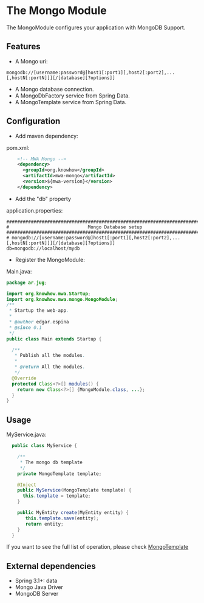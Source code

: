 # The Mongo Module
The MongoModule configures your application with MongoDB Support.

## Features
* A Mongo uri:
```
mongodb://[username:password@]host1[:port1][,host2[:port2],...[,hostN[:portN]]][/[database][?options]]
```
* A Mongo database connection.
* A MongoDbFactory service from Spring Data.
* A MongoTemplate service from Spring Data.

## Configuration
* Add maven dependency:

pom.xml:

```xml
    <!-- MWA Mongo -->
    <dependency>
      <groupId>org.knowhow</groupId>
      <artifactId>mwa-mongo</artifactId>
      <version>${mwa-version}</version>
    </dependency>
```

* Add the "db" property

application.properties:

```properties
###############################################################################
#                             Mongo Database setup
###############################################################################
# mongodb://[username:password@]host1[:port1][,host2[:port2],...[,hostN[:portN]]][/[database][?options]]
db=mongodb://localhost/mydb

```

* Register the MongoModule:

Main.java:

```java
package ar.jug;

import org.knowhow.mwa.Startup;
import org.knowhow.mwa.mongo.MongoModule;
/**
 * Startup the web-app.
 *
 * @author edgar.espina
 * @since 0.1
 */
public class Main extends Startup {

  /**
   * Publish all the modules.
   *
   * @return All the modules.
   */
  @Override
  protected Class<?>[] modules() {
    return new Class<?>[] {MongoModule.class, ...};
  }
}
```

## Usage
MyService.java:

```java
  public class MyService {

    /**
     * The mongo db template
     */
    private MongoTemplate template;

    @Inject
    public MyService(MongoTemplate template) {
      this.template = template;
    }

    public MyEntity create(MyEntity entity) {
       this.template.save(entity);
       return entity;
    }
  }
```
If you want to see the full list of operation, please check [MongoTemplate](http://static.springsource.org/spring-data/data-mongo/docs/current/api/org/springframework/data/mongodb/core/MongoTemplate.html)


## External dependencies
* Spring 3.1+: data
* Mongo Java Driver
* MongoDB Server